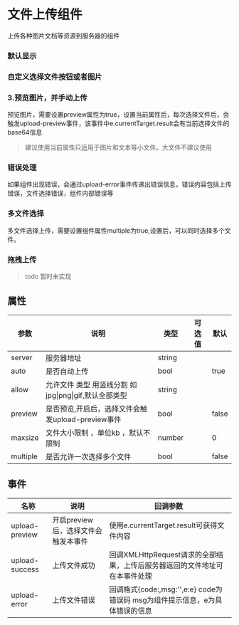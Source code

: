 # 文件上传组件

上传各种图片文档等资源到服务器的组件  

### 默认显示

<demo path="./UploaderDemo1.vue"></demo>

### 自定义选择文件按钮或者图片

<demo path="./UploaderDemo2.vue"></demo>

### 3.预览图片，并手动上传

预览图片，需要设置preview属性为true，设置当前属性后，每次选择文件后，会触发upload-preview事件，该事件中e.currentTarget.result会有当前选择文件的base64信息

<demo path="./UploaderDemo3.vue"></demo>

> 建议使用当前属性只适用于图片和文本等小文件。大文件不建议使用

### 错误处理

如果组件出现错误，会通过upload-error事件传递出错误信息，错误内容包括上传错误，文件选择错误，组件内部错误等

### 多文件选择  

多文件选择上传，需要设置组件属性multiple为true,设置后，可以同时选择多个文件。

### 拖拽上传  

> todo 暂时未实现


## 属性

| 参数     | 说明                                                  | 类型   | 可选值 | 默认  |
| -------- | ----------------------------------------------------- | ------ | ------ | ----- |
| server   | 服务器地址                                            | string |        |       |
| auto     | 是否自动上传                                          | bool   |        | true  |
| allow    | 允许文件 类型 用竖线分割 如jpg\|png\|gif,默认全部类型 | string |        |       |
| preview  | 是否预览,开启后，选择文件会触发upload-preview事件     | bool   |        | false |
| maxsize  | 文件大小限制 ，单位kb ，默认不限制                    | number |        | 0     |
| multiple | 是否允许一次选择多个文件                              | bool   |        | false |

## 事件


| 名称           | 说明                                | 回调参数                                                     |
| -------------- | ----------------------------------- | ------------------------------------------------------------ |
| upload-preview | 开启preview后，选择文件会触发本事件 | 使用e.currentTarget.result可获得文件内容                     |
| upload-success | 上传文件成功                        | 回调XMLHttpRequest请求的全部结果，上传后服务器返回的文件地址可在本事件处理 |
| upload-error   | 上传文件错误                        | 回调格式{code:,msg:'',e:e} code为错误码 msg为组件提示信息，e为具体错误的信息 |

